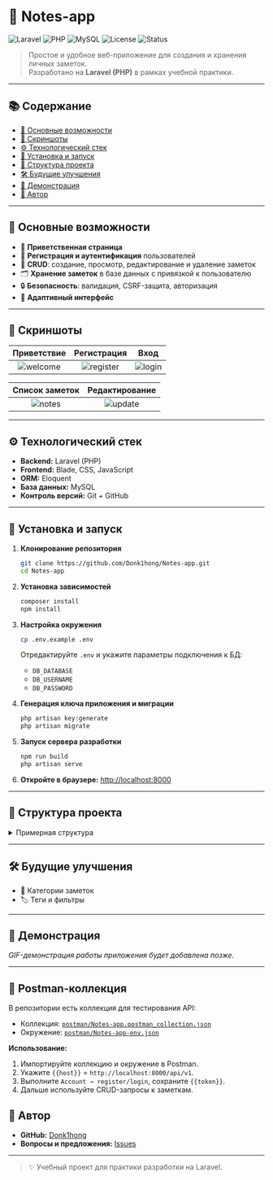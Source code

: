 # 📝 Notes-app

![Laravel](https://img.shields.io/badge/Laravel-10.x-FF2D20?style=for-the-badge&logo=laravel&logoColor=white)
![PHP](https://img.shields.io/badge/PHP-^8.1-777BB4?style=for-the-badge&logo=php&logoColor=white)
![MySQL](https://img.shields.io/badge/MySQL-8.0-4479A1?style=for-the-badge&logo=mysql&logoColor=white)
![License](https://img.shields.io/badge/License-MIT-green?style=for-the-badge)
![Status](https://img.shields.io/badge/Status-Active-success?style=for-the-badge)

> Простое и удобное веб-приложение для создания и хранения личных заметок.  
> Разработано на **Laravel (PHP)** в рамках учебной практики.

---

## 📚 Содержание

- [🚀 Основные возможности](#-основные-возможности)
- [📸 Скриншоты](#-скриншоты)
- [⚙️ Технологический стек](#️-технологический-стек)
- [🔧 Установка и запуск](#-установка-и-запуск)
- [📂 Структура проекта](#-структура-проекта)
- [🛠 Будущие улучшения](#-будущие-улучшения)
- [🎥 Демонстрация](#-демонстрация)
- [👤 Автор](#-автор)

---

## 🚀 Основные возможности

- 👋 **Приветственная страница**
- 🔐 **Регистрация и аутентификация** пользователей
- 📝 **CRUD**: создание, просмотр, редактирование и удаление заметок
- 🗂️ **Хранение заметок** в базе данных с привязкой к пользователю
- 🔒 **Безопасность**: валидация, CSRF-защита, авторизация
- 📱 **Адаптивный интерфейс**

---

## 📸 Скриншоты

| Приветствие |                                         Регистрация                                          |                                           Вход                                            |
|:---:|:--------------------------------------------------------------------------------------------:|:-----------------------------------------------------------------------------------------:|
| ![welcome](https://github.com/user-attachments/assets/0e17d13c-d9f3-4089-946a-dd6442fd349f) | ![register](https://github.com/user-attachments/assets/c140d5bc-b270-4664-bc67-2b56368bc59d) | ![login](https://github.com/user-attachments/assets/12d58132-00d5-47fe-94e1-471d394a56e2)|

| Список заметок |                                       Редактирование                                       |
|:---:|:------------------------------------------------------------------------------------------:|
| ![notes](https://github.com/user-attachments/assets/ffbd24de-7c60-42f5-af98-b249aaa71020)| ![update](https://github.com/user-attachments/assets/f2f43cb0-da04-4a6d-9465-bba730c9603f)|

---

## ⚙️ Технологический стек

- **Backend:** Laravel (PHP)
- **Frontend:** Blade, CSS, JavaScript
- **ORM:** Eloquent
- **База данных:** MySQL
- **Контроль версий:** Git + GitHub

---

## 🔧 Установка и запуск

1. **Клонирование репозитория**
    ```bash
    git clone https://github.com/Donk1hong/Notes-app.git
    cd Notes-app
    ```

2. **Установка зависимостей**
    ```bash
    composer install
    npm install
    ```
    
3. **Настройка окружения**
    ```bash
    cp .env.example .env
    ```
   Отредактируйте `.env` и укажите параметры подключения к БД:
    - `DB_DATABASE`
    - `DB_USERNAME`
    - `DB_PASSWORD`

4. **Генерация ключа приложения и миграции**
    ```bash
    php artisan key:generate
    php artisan migrate
    ```

5. **Запуск сервера разработки**
    ```bash
    npm run build
    php artisan serve
    ```

6. **Откройте в браузере:** [http://localhost:8000](http://localhost:8000)

---

## 📂 Структура проекта

<details>
<summary>Примерная структура</summary>

```
Notes-app/
├── app/
│   ├── Http/
│   ├── Models/
│   └── ...
├── bootstrap/
├── config/
├── database/
│   └── migrations/
├── public/
├── resources/
│   ├── views/
│   └── ...
├── routes/
│   └── web.php
├── .env.example
├── composer.json
└── ...
```
</details>

---

## 🛠 Будущие улучшения

- 📌 Категории заметок
- 🏷️ Теги и фильтры
 
---

## 🎥 Демонстрация

*GIF-демонстрация работы приложения будет добавлена позже.*

---

## 🧪 Postman-коллекция

В репозитории есть коллекция для тестирования API:

- Коллекция: [`postman/Notes-app.postman_collection.json`](postman/Notes-app.postman_collection.json)  
- Окружение: [`postman/Notes-app-env.json`](postman/Notes-app-env.json)

**Использование:**
1. Импортируйте коллекцию и окружение в Postman.
2. Укажите `{{host}}` = `http://localhost:8000/api/v1`.
3. Выполните `Account → register/login`, сохраните `{{token}}`.
4. Дальше используйте CRUD-запросы к заметкам.

## 👤 Автор

- **GitHub:** [Donk1hong](https://github.com/Donk1hong)
- **Вопросы и предложения:** [Issues](https://github.com/Donk1hong/Notes-app/issues)

---

> ✨ Учебный проект для практики разработки на Laravel.
